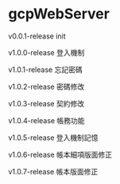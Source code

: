 # gcpWebServer

v0.0.1-release
init

v1.0.0-release
登入機制

v1.0.1-release
忘記密碼

v1.0.2-release
密碼修改

v1.0.3-release
契約修改

v1.0.4-release
帳務功能

v1.0.5-release
登入機制記憶

v1.0.6-release
帳本細項版面修正

v1.0.7-release
帳本版面修正
